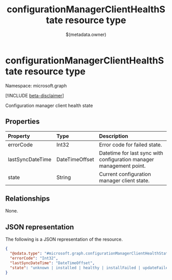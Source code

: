 ﻿---
title: "configurationManagerClientHealthState resource type"
description: "Configuration manager client health state"
localization_priority: Normal
author: "$(metadata.owner)"
ms.prod: ""
doc_type: "resourcePageType"
---

# configurationManagerClientHealthState resource type

Namespace: microsoft.graph

[!INCLUDE [beta-disclaimer](../../includes/beta-disclaimer.md)]

Configuration manager client health state

## Properties

| Property         | Type           | Description                                                         |
| :--------------- | :------------- | :------------------------------------------------------------------ |
| errorCode        | Int32          | Error code for failed state.                                        |
| lastSyncDateTime | DateTimeOffset | Datetime for last sync with configuration manager management point. |
| state            | String         | Current configuration manager client state.                         |

## Relationships

None.

## JSON representation

The following is a JSON representation of the resource.

<!-- {
  "blockType": "resource",
  "@odata.type": "microsoft.graph.configurationManagerClientHealthState",
}
-->

```json
{
  "@odata.type": "#microsoft.graph.configurationManagerClientHealthState",
  "errorCode": "Int32",
  "lastSyncDateTime": "DateTimeOffset",
  "state": "unknown | installed | healthy | installFailed | updateFailed | communicationError"
}
```